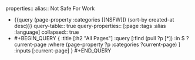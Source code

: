 properties::
alias:: Not Safe For Work

- {{query (page-property :categories [[NSFW]]) (sort-by created-at desc)}}
  query-table:: true
  query-properties:: [:page :tags :alias :language]
  collapsed:: true
- #+BEGIN_QUERY
  {
      :title [:h2 "All Pages"]
      :query [:find (pull ?p [*])
      :in $ ?current-page
      :where
          (page-property ?p :categories ?current-page)
      ]
      :inputs [:current-page]
  }
  #+END_QUERY